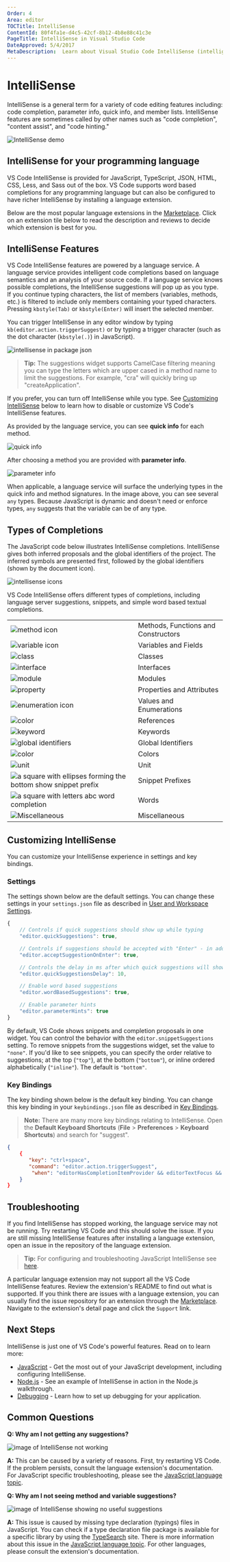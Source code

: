 ```yaml
---
Order: 4
Area: editor
TOCTitle: IntelliSense
ContentId: 80f4fa1e-d4c5-42cf-8b12-4b8e88c41c3e
PageTitle: IntelliSense in Visual Studio Code
DateApproved: 5/4/2017
MetaDescription:  Learn about Visual Studio Code IntelliSense (intelligent code completion).
---
```


# IntelliSense

IntelliSense is a general term for a variety of code editing features including: code completion, parameter info, quick info, and member lists. IntelliSense features are sometimes called by other names such as "code completion", "content assist", and "code hinting."

![IntelliSense demo](images/intellisense/intellisense.gif)

## IntelliSense for your programming language

VS Code IntelliSense is provided for JavaScript, TypeScript, JSON, HTML, CSS, Less, and Sass out of the box. VS Code supports word based completions for any programming language but can also be configured to have richer IntelliSense by installing a language extension.

Below are the most popular language extensions in the [Marketplace](https://marketplace.visualstudio.com/vscode). Click on an extension tile below to read the description and reviews to decide which extension is best for you.

<div class="marketplace-extensions-languages"></div>

## IntelliSense Features

VS Code IntelliSense features are powered by a language service. A language service provides intelligent code completions based on language semantics and an analysis of your source code. If a language service knows possible completions, the IntelliSense suggestions will pop up as you type. If you continue typing characters, the list of members (variables, methods, etc.) is filtered to include only members containing your typed characters. Pressing `kbstyle(Tab)` or `kbstyle(Enter)` will insert the selected member.

You can trigger IntelliSense in any editor window by typing `kb(editor.action.triggerSuggest)` or by typing a trigger character (such as the dot character (`kbstyle(.)`) in JavaScript).

![intellisense in package json](images/intellisense/intellisense_packagejson.gif)

> **Tip:** The suggestions widget supports CamelCase filtering meaning you can type the letters which are upper cased in a method name to limit the suggestions. For example, "cra" will quickly bring up "createApplication".

If you prefer, you can turn off IntelliSense while you type. See [Customizing IntelliSense](/docs/editor/intellisense.md#customizing-intellisense) below to learn how to disable or customize VS Code's IntelliSense features.

As provided by the language service, you can see **quick info** for each method.

![quick info](images/intellisense/quick_outline.png)

After choosing a method you are provided with **parameter info**.

![parameter info](images/intellisense/paramater_info.png)

When applicable, a language service will surface the underlying types in the quick info and method signatures. In the image above, you can see several `any` types. Because JavaScript is dynamic and doesn't need or enforce types, `any` suggests that the variable can be of any type.

## Types of Completions

The JavaScript code below illustrates IntelliSense completions. IntelliSense gives both inferred proposals and the global identifiers of the project. The inferred symbols are presented first, followed by the global identifiers (shown by the document icon).

![intellisense icons](images/intellisense/intellisense_icons.png)

VS Code IntelliSense offers different types of completions, including language server suggestions, snippets, and simple word based textual completions.

|       |         |
| ----- | ------- |
| ![method icon](images/intellisense/Method_16x.svg) | Methods, Functions and Constructors |
| ![variable icon](images/intellisense/Field_16x.svg) | Variables and Fields |
| ![class](images/intellisense/Class_16x.svg) | Classes |
| ![interface](images/intellisense/Interface_16x.svg) | Interfaces |
| ![module](images/intellisense/Namespace_16x.svg) | Modules |
| ![property](images/intellisense/Property_16x.svg) | Properties and Attributes |
| ![enumeration icon](images/intellisense/EnumItem_16x.svg) | Values and Enumerations |
| ![color](images/intellisense/Enumerator_16x.svg) | References |
| ![keyword](images/intellisense/IntelliSenseKeyword_16x.svg) | Keywords |
| ![global identifiers](images/intellisense/Document_16x.svg) | Global Identifiers |
| ![color](images/intellisense/ColorPalette_16x.svg) | Colors |
| ![unit](images/intellisense/Ruler_16x.svg) | Unit |
| ![a square with ellipses forming the bottom show snippet prefix](images/intellisense/Snippet_16x.svg) | Snippet Prefixes |
| ![a square with letters abc word completion](images/intellisense/String_16x.svg) | Words |
| ![Miscellaneous](images/intellisense/Misc_16x.svg) | Miscellaneous |

## Customizing IntelliSense

You can customize your IntelliSense experience in settings and key bindings.

### Settings

The settings shown below are the default settings. You can change these settings in your `settings.json` file as described in [User and Workspace Settings](/docs/getstarted/settings.md).

```javascript
{
    // Controls if quick suggestions should show up while typing
    "editor.quickSuggestions": true,

    // Controls if suggestions should be accepted with "Enter" - in addition to "Tab". Helps to avoid ambiguity between inserting new lines and accepting suggestions.
    "editor.acceptSuggestionOnEnter": true,

    // Controls the delay in ms after which quick suggestions will show up.
    "editor.quickSuggestionsDelay": 10,

    // Enable word based suggestions
    "editor.wordBasedSuggestions": true,

    // Enable parameter hints
    "editor.parameterHints": true
}
```

By default, VS Code shows snippets and completion proposals in one widget. You can control the behavior with the `editor.snippetSuggestions` setting. To remove snippets from the suggestions widget, set the value to `"none"`. If you'd like to see snippets, you can specify the order relative to suggestions; at the top (`"top"`), at the bottom (`"bottom"`), or inline ordered alphabetically (`"inline"`). The default is `"bottom"`.

### Key Bindings

The key binding shown below is the default key binding. You can change this key binding in your `keybindings.json` file as described in [Key Bindings](/docs/getstarted/keybindings.md).

> **Note:** There are many more key bindings relating to IntelliSense. Open the **Default Keyboard Shortcuts** (**File** > **Preferences** > **Keyboard Shortcuts**) and search for "suggest".

```json
{
    {
       "key": "ctrl+space",
       "command": "editor.action.triggerSuggest",
        "when": "editorHasCompletionItemProvider && editorTextFocus && !editorReadonly"
    }
}
```

## Troubleshooting

If you find IntelliSense has stopped working, the language service may not be running. Try restarting VS Code and this should solve the issue. If you are still missing IntelliSense features after installing a language extension, open an issue in the repository of the language extension.

> **Tip:** For configuring and troubleshooting JavaScript IntelliSense see [here](/docs/languages/javascript.md#intellisense).

A particular language extension may not support all the VS Code IntelliSense features. Review the extension's README to find out what is supported. If you think there are issues with a language extension, you can usually find the issue repository for an extension through the [Marketplace](https://marketplace.visualstudio.com/vscode). Navigate to the extension's detail page and click the `Support` link.

## Next Steps

IntelliSense is just one of VS Code's powerful features. Read on to learn more:

* [JavaScript](/docs/languages/javascript.md) - Get the most out of your JavaScript development, including configuring IntelliSense.
* [Node.js](/docs/nodejs/nodejs-tutorial.md) - See an example of IntelliSense in action in the Node.js walkthrough.
* [Debugging](/docs/editor/debugging.md) - Learn how to set up debugging for your application.

## Common Questions

**Q: Why am I not getting any suggestions?**

![image of IntelliSense not working](images/intellisense/intellisense_error.png)

**A:** This can be caused by a variety of reasons. First, try restarting VS Code. If the problem persists, consult the language extension's documentation. For JavaScript specific troubleshooting, please see the [JavaScript language topic](/docs/languages/javascript.md#intellisense).

**Q: Why am I not seeing method and variable suggestions?**

![image of IntelliSense showing no useful suggestions](images/intellisense/missing_typings.png)

**A:** This issue is caused by missing type declaration (typings) files in JavaScript. You can check if a type declaration file package is available for a specific library by using the [TypeSearch](https://microsoft.github.io/TypeSearch) site. There is more information about this issue in the [JavaScript language topic](/docs/languages/javascript.md#intellisense). For other languages, please consult the extension's documentation.

